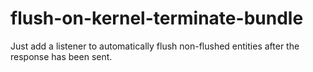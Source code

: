 flush-on-kernel-terminate-bundle
================================

Just add a listener to automatically flush non-flushed entities after the response has been sent.
